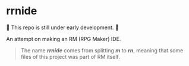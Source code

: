 # rrnide

:construction: This repo is still under early development. :construction:

An attempt on making an RM (RPG Maker) IDE.

> The name _**rrnide**_ comes from splitting __*m*__ to **_rn_**, meaning that some files of this project was part of RM itself.
